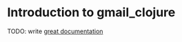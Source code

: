 # Introduction to gmail_clojure

TODO: write [great documentation](http://jacobian.org/writing/what-to-write/)
